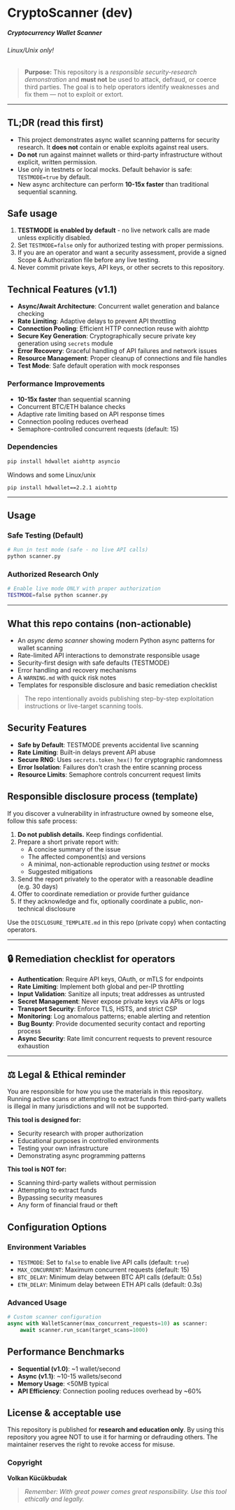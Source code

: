 # CryptoScanner (dev)
##### Cryptocurrency  Wallet Scanner
###### Linux/Unix only!

> **Purpose:** This repository is a *responsible security-research demonstration* and **must not** be used to attack, defraud, or coerce third parties. The goal is to help operators identify weaknesses and fix them — not to exploit or extort.

---

## TL;DR (read this first)
* This project demonstrates async wallet scanning patterns for security research. It **does not** contain or enable exploits against real users.
* **Do not** run against mainnet wallets or third-party infrastructure without explicit, written permission.
* Use only in testnets or local mocks. Default behavior is safe: `TESTMODE=true` by default.
* New async architecture can perform **10-15x faster** than traditional sequential scanning.



## Safe usage
1. **TESTMODE is enabled by default** - no live network calls are made unless explicitly disabled.
2. Set `TESTMODE=false` only for authorized testing with proper permissions.
3. If you are an operator and want a security assessment, provide a signed Scope & Authorization file before any live testing.
4. Never commit private keys, API keys, or other secrets to this repository.



## Technical Features (v1.1)
* **Async/Await Architecture**: Concurrent wallet generation and balance checking
* **Rate Limiting**: Adaptive delays to prevent API throttling
* **Connection Pooling**: Efficient HTTP connection reuse with aiohttp
* **Secure Key Generation**: Cryptographically secure private key generation using `secrets` module
* **Error Recovery**: Graceful handling of API failures and network issues
* **Resource Management**: Proper cleanup of connections and file handles
* **Test Mode**: Safe default operation with mock responses

### Performance Improvements
- **10-15x faster** than sequential scanning
- Concurrent BTC/ETH balance checks
- Adaptive rate limiting based on API response times
- Connection pooling reduces overhead
- Semaphore-controlled concurrent requests (default: 15)

### Dependencies
```bash
pip install hdwallet aiohttp asyncio
```

Windows and some Linux/unix

```
pip install hdwallet==2.2.1 aiohttp

```

---

## Usage

### Safe Testing (Default)
```bash
# Run in test mode (safe - no live API calls)
python scanner.py
```

### Authorized Research Only
```bash
# Enable live mode ONLY with proper authorization
TESTMODE=false python scanner.py
```

---

##  What this repo contains (non-actionable)
* An *async demo scanner* showing modern Python async patterns for wallet scanning
* Rate-limited API interactions to demonstrate responsible usage
* Security-first design with safe defaults (TESTMODE)
* Error handling and recovery mechanisms
* A `WARNING.md` with quick risk notes
* Templates for responsible disclosure and basic remediation checklist

> The repo intentionally avoids publishing step-by-step exploitation instructions or live-target scanning tools.



##  Security Features
* **Safe by Default**: TESTMODE prevents accidental live scanning
* **Rate Limiting**: Built-in delays prevent API abuse
* **Secure RNG**: Uses `secrets.token_hex()` for cryptographic randomness
* **Error Isolation**: Failures don't crash the entire scanning process
* **Resource Limits**: Semaphore controls concurrent request limits



## Responsible disclosure process (template)
If you discover a vulnerability in infrastructure owned by someone else, follow this safe process:

1. **Do not publish details.** Keep findings confidential.
2. Prepare a short private report with:
   * A concise summary of the issue
   * The affected component(s) and versions
   * A minimal, non-actionable reproduction using *testnet* or mocks
   * Suggested mitigations
3. Send the report privately to the operator with a reasonable deadline (e.g. 30 days)
4. Offer to coordinate remediation or provide further guidance
5. If they acknowledge and fix, optionally coordinate a public, non-technical disclosure

Use the `DISCLOSURE_TEMPLATE.md` in this repo (private copy) when contacting operators.

---

## 🔒 Remediation checklist for operators
* **Authentication**: Require API keys, OAuth, or mTLS for endpoints
* **Rate Limiting**: Implement both global and per-IP throttling
* **Input Validation**: Sanitize all inputs; treat addresses as untrusted
* **Secret Management**: Never expose private keys via APIs or logs
* **Transport Security**: Enforce TLS, HSTS, and strict CSP
* **Monitoring**: Log anomalous patterns; enable alerting and retention
* **Bug Bounty**: Provide documented security contact and reporting process
* **Async Security**: Rate limit concurrent requests to prevent resource exhaustion

---

## ⚖️ Legal & Ethical reminder
You are responsible for how you use the materials in this repository. Running active scans or attempting to extract funds from third-party wallets is illegal in many jurisdictions and will not be supported.

**This tool is designed for:**
- Security research with proper authorization
- Educational purposes in controlled environments
- Testing your own infrastructure
- Demonstrating async programming patterns

**This tool is NOT for:**
- Scanning third-party wallets without permission
- Attempting to extract funds
- Bypassing security measures
- Any form of financial fraud or theft



##  Configuration Options

### Environment Variables
- `TESTMODE`: Set to `false` to enable live API calls (default: `true`)
- `MAX_CONCURRENT`: Maximum concurrent requests (default: 15)
- `BTC_DELAY`: Minimum delay between BTC API calls (default: 0.5s)
- `ETH_DELAY`: Minimum delay between ETH API calls (default: 0.3s)

### Advanced Usage
```python
# Custom scanner configuration
async with WalletScanner(max_concurrent_requests=10) as scanner:
    await scanner.run_scan(target_scans=1000)
```


##  Performance Benchmarks
- **Sequential (v1.0)**: ~1 wallet/second
- **Async (v1.1)**: ~10-15 wallets/second
- **Memory Usage**: <50MB typical
- **API Efficiency**: Connection pooling reduces overhead by ~60%

##  License & acceptable use
This repository is published for **research and education only**. By using this repository you agree NOT to use it for harming or defrauding others. The maintainer reserves the right to revoke access for misuse.

### Copyright
**Volkan Kücükbudak**

> *Remember: With great power comes great responsibility. Use this tool ethically and legally.*
